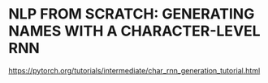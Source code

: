 # NLP FROM SCRATCH: GENERATING NAMES WITH A CHARACTER-LEVEL RNN

https://pytorch.org/tutorials/intermediate/char_rnn_generation_tutorial.html